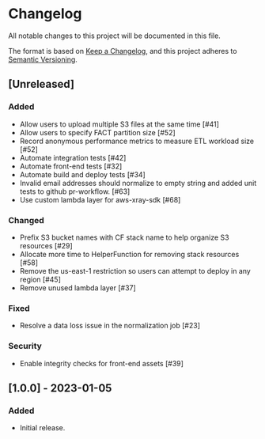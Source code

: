 # Changelog

All notable changes to this project will be documented in this file.

The format is based on [Keep a Changelog](https://keepachangelog.com/en/1.0.0/),
and this project adheres to [Semantic Versioning](https://semver.org/spec/v2.0.0.html).

## [Unreleased]

### Added

- Allow users to upload multiple S3 files at the same time [#41]
- Allow users to specify FACT partition size [#52]
- Record anonymous performance metrics to measure ETL workload size [#52]
- Automate integration tests [#42]
- Automate front-end tests [#32]
- Automate build and deploy tests [#34]  
- Invalid email addresses should normalize to empty string and added unit tests to github pr-workflow. [#63]
- Use custom lambda layer for aws-xray-sdk [#68]

### Changed

- Prefix S3 bucket names with CF stack name to help organize S3 resources [#29]
- Allocate more time to HelperFunction for removing stack resources [#58]
- Remove the us-east-1 restriction so users can attempt to deploy in any region [#45]
- Remove unused lambda layer [#37]

### Fixed

- Resolve a data loss issue in the normalization job [#23]

### Security
 
- Enable integrity checks for front-end assets [#39]



## [1.0.0] - 2023-01-05

### Added

- Initial release.


